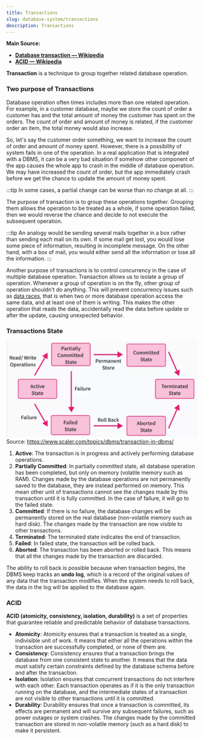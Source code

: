```yaml
---
title: Transactions
slug: database-system/transactions
description: Transactions
---
```


**Main Source:**

- **[Database transaction — Wikipedia](https://en.wikipedia.org/wiki/Database_transaction)**
- **[ACID — Wikipedia](https://en.wikipedia.org/wiki/ACID)**

**Transaction** is a technique to group together related database operation.

### Two purpose of Transactions

Database operation often times includes more than one related operation. For example, in a customer database, maybe we store the count of order a customer has and the total amount of money the customer has spent on the orders. The count of order and amount of money is related, if the customer order an item, the total money would also increase.

So, let's say the customer order something, we want to increase the count of order and amount of money spent. However, there is a possibility of system fails in one of the operation. In a real application that is integrated with a DBMS, it can be a very bad situation if somehow other component of the app causes the whole app to crash in the middle of database operation. We may have increased the count of order, but the app immediately crash before we get the chance to update the amount of money spent.

:::tip
In some cases, a partial change can be worse than no change at all.
:::

The purpose of transaction is to group these operations together. Grouping them allows the operation to be treated as a whole, if some operation failed, then we would reverse the chance and decide to not execute the subsequent operation.

:::tip
An analogy would be sending several mails together in a box rather than sending each mail on its own. If some mail get lost, you would lose some piece of information, resulting in incomplete message. On the other hand, with a box of mail, you would either send all the information or lose all the information.
:::

Another purpose of transactions is to control concurrency in the case of multiple database operation. Transaction allows us to isolate a group of operation. Whenever a group of operation is on the fly, other group of operation shouldn't do anything. This will prevent concurrency issues such as [data races](/cs-notes/computer-and-programming-fundamentals/concurrency#race-condition), that is when two or more database operation access the same data, and at least one of them is writing. This makes the other operation that reads the data, accidentally read the data before update or after the update, causing unexpected behavior.

### Transactions State

![State of transactions](./transactions-state.png)  
Source: https://www.scaler.com/topics/dbms/transaction-in-dbms/

1. **Active**: The transaction is in progress and actively performing database operations.
2. **Partially Committed**: In partially committed state, all database operation has been completed, but only on memory (volatile memory such as RAM). Changes made by the database operations are not permanently saved to the database, they are instead performed on memory. This mean other unit of transactions cannot see the changes made by this transaction until it is fully committed. In the case of failure, it will go to the failed state.
3. **Committed**: If there is no failure, the database changes will be permanently stored on the real database (non-volatile memory such as hard disk). The changes made by the transaction are now visible to other transactions.
4. **Terminated**: The terminated state indicates the end of transaction.
5. **Failed**: In failed state, the transaction will be rolled back.
6. **Aborted**: The transaction has been aborted or rolled back. This means that all the changes made by the transaction are discarded.

The ability to roll back is possible because when transaction begins, the DBMS keep tracks an **undo log**, which is a record of the original values of any data that the transaction modifies. When the system needs to roll back, the data in the log will be applied to the database again.

### ACID

**ACID (atomicity, consistency, isolation, durability)** is a set of properties that guarantee reliable and predictable behavior of database transactions.

- **Atomicity**: Atomicity ensures that a transaction is treated as a single, indivisible unit of work. It means that either all the operations within the transaction are successfully completed, or none of them are.
- **Consistency**: Consistency ensures that a transaction brings the database from one consistent state to another. It means that the data must satisfy certain constraints defined by the database schema before and after the transaction.
- **Isolation**: Isolation ensures that concurrent transactions do not interfere with each other. Each transaction operates as if it is the only transaction running on the database, and the intermediate states of a transaction are not visible to other transactions until it is committed.
- **Durability**: Durability ensures that once a transaction is committed, its effects are permanent and will survive any subsequent failures, such as power outages or system crashes. The changes made by the committed transaction are stored in non-volatile memory (such as a hard disk) to make it persistent.
